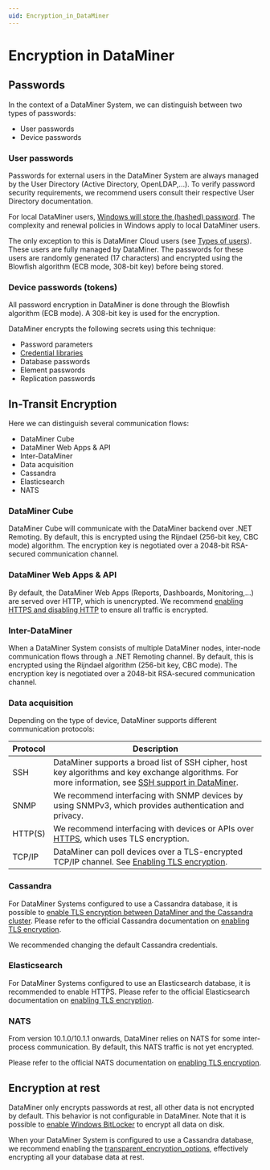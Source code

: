 ```yaml
---
uid: Encryption_in_DataMiner
---
```


# Encryption in DataMiner

## Passwords

In the context of a DataMiner System, we can distinguish between two types of passwords:

- User passwords
- Device passwords

### User passwords

Passwords for external users in the DataMiner System are always managed by the User Directory (Active Directory, OpenLDAP,...). To verify password security requirements, we recommend users consult their respective User Directory documentation.

For local DataMiner users, [Windows will store the (hashed) password](https://docs.microsoft.com/en-us/windows-server/security/kerberos/passwords-technical-overview). The complexity and renewal policies in Windows apply to local DataMiner users.

The only exception to this is DataMiner Cloud users (see [Types of users](xref:Types_of_users)). These users are fully managed by DataMiner. The passwords for these users are randomly generated (17 characters) and encrypted using the Blowfish algorithm (ECB mode, 308-bit key) before being stored.

### Device passwords (tokens)

All password encryption in DataMiner is done through the Blowfish algorithm (ECB mode). A 308-bit key is used for the encryption.

DataMiner encrypts the following secrets using this technique:

- Password parameters
- [Credential libraries](xref:Managing_predefined_sets_of_credentials_for_SNMP_authentication)
- Database passwords
- Element passwords
- Replication passwords

## In-Transit Encryption

Here we can distinguish several communication flows:

- DataMiner Cube
- DataMiner Web Apps & API
- Inter-DataMiner
- Data acquisition
- Cassandra
- Elasticsearch
- NATS

### DataMiner Cube

DataMiner Cube will communicate with the DataMiner backend over .NET Remoting. By default, this is encrypted using the Rijndael (256-bit key, CBC mode) algorithm. The encryption key is negotiated over a 2048-bit RSA-secured communication channel.

### DataMiner Web Apps & API

By default, the DataMiner Web Apps (Reports, Dashboards, Monitoring,...) are served over HTTP, which is unencrypted. We recommend [enabling HTTPS and disabling HTTP](xref:Setting_up_HTTPS_on_a_DMA) to ensure all traffic is encrypted.

### Inter-DataMiner

When a DataMiner System consists of multiple DataMiner nodes, inter-node communication flows through a .NET Remoting channel. By default, this is encrypted using the Rijndael algorithm (256-bit key, CBC mode). The encryption key is negotiated over a 2048-bit RSA-secured communication channel.

### Data acquisition

Depending on the type of device, DataMiner supports different communication protocols:

| Protocol | Description |
| -------- | ----------- |
| SSH | DataMiner supports a broad list of SSH cipher, host key algorithms and key exchange algorithms. For more information, see [SSH support in DataMiner](xref:ConnectionsSerialSecureShell#ssh-support-in-dataminer). |
| SNMP | We recommend interfacing with SNMP devices by using SNMPv3, which provides authentication and privacy. |
| HTTP(S) | We recommend interfacing with devices or APIs over [HTTPS](xref:ConnectionsHttpHttps), which uses TLS encryption. |
| TCP/IP | DataMiner can poll devices over a TLS-encrypted TCP/IP channel. See [Enabling TLS encryption](xref:Enabling_TLS_encryption). |

### Cassandra

For DataMiner Systems configured to use a Cassandra database, it is possible to [enable TLS encryption between DataMiner and the Cassandra cluster](xref:DB_xml#enabling-tls-on-the-cassandra-database-connection). Please refer to the official Cassandra documentation on [enabling TLS encryption](https://docs.datastax.com/en/cassandra-oss/3.x/cassandra/configuration/secureSSLClientToNode.html).

We recommended changing the default Cassandra credentials.

### Elasticsearch

For DataMiner Systems configured to use an Elasticsearch database, it is recommended to enable HTTPS. Please refer to the official Elasticsearch documentation on [enabling TLS encryption](https://www.elastic.co/blog/configuring-ssl-tls-and-https-to-secure-elasticsearch-kibana-beats-and-logstash).

### NATS

From version 10.1.0/10.1.1 onwards, DataMiner relies on NATS for some inter-process communication. By default, this NATS traffic is not yet encrypted.

Please refer to the official NATS documentation on [enabling TLS encryption](https://docs.nats.io/running-a-nats-service/configuration/securing_nats/tls).

## Encryption at rest

DataMiner only encrypts passwords at rest, all other data is not encrypted by default. This behavior is not configurable in DataMiner. Note that it is possible to [enable Windows BitLocker](https://docs.microsoft.com/en-us/windows/security/information-protection/bitlocker/bitlocker-group-policy-settings) to encrypt all data on disk.

When your DataMiner System is configured to use a Cassandra database, we recommend enabling the [transparent_encryption_options](https://docs.datastax.com/en/security/6.7/security/secEncryptTDE.html), effectively encrypting all your database data at rest.
